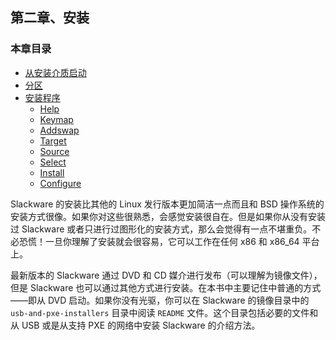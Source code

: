 ## 第二章、安装

### 本章目录

- [从安装介质启动](Booting_the_Installer.md)
- [分区](Partitioning.md)
- [安装程序](The_setup_Program/README.md)
  - [Help](The_setup_Program/Help.md)
  - [Keymap](The_setup_Program/Keymap.md)
  - [Addswap](The_setup_Program/Addswap.md)
  - [Target](The_setup_Program/Target.md)
  - [Source](The_setup_Program/Source.md)
  - [Select](The_setup_Program/Select.md)
  - [Install](The_setup_Program/Install.md)
  - [Configure](The_setup_Program/Configure.md)

Slackware 的安装比其他的 Linux 发行版本更加简洁一点而且和 BSD 操作系统的安装方式很像。如果你对这些很熟悉，会感觉安装很自在。但是如果你从没有安装过 Slackware 或者只进行过图形化的安装方式，那么会觉得有一点不堪重负。不必恐慌！一旦你理解了安装就会很容易，它可以工作在任何 x86 和 x86_64 平台上。

最新版本的 Slackware 通过 DVD 和 CD 媒介进行发布（可以理解为镜像文件），但是 Slackware 也可以通过其他方式进行安装。在本书中主要记住中普通的方式——即从 DVD 启动。如果你没有光驱，你可以在 Slackware 的镜像目录中的 `usb-and-pxe-installers` 目录中阅读 `README` 文件。这个目录包括必要的文件和从 USB 或是从支持 PXE 的网络中安装 Slackware 的介绍方法。
